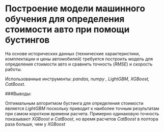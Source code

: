 # Построение модели машинного обучения для определения стоимости авто при помощи бустингов
На основе исторических данных (технические характеристики, комплектации и цены автомобилей) требуется построить модель для определения стоимости авто и сравнить точность (*RMSE*) и скорость работы.

Использованные инструменты: *pandas, numpy , LightGBM, XGBoost, CatBoost*.<br>

###Выводы:

Оптимальным алгоритмом бустинга для определения стоимости является *LightGBM* поскольку приводит к наиболее точным результатам при самом коротком времени расчета.
Примерно одинаковую точность показывают *XGBoost* и *CatBoost*, но время расчетов *CatBoost* в полтора раза больше, чем у *XGBoost*
